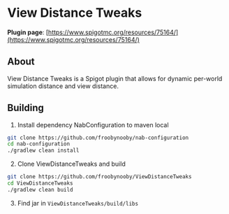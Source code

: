 # View Distance Tweaks

**Plugin page**: [https://www.spigotmc.org/resources/75164/](https://www.spigotmc.org/resources/75164/)

## About
View Distance Tweaks is a Spigot plugin that allows for dynamic per-world simulation distance and view distance.

## Building

1. Install dependency NabConfiguration to maven local
```bash
git clone https://github.com/froobynooby/nab-configuration
cd nab-configuration
./gradlew clean install
```
2. Clone ViewDistanceTweaks and build
```bash
git clone https://github.com/froobynooby/ViewDistanceTweaks
cd ViewDistanceTweaks
./gradlew clean build
```

3. Find jar in `ViewDistanceTweaks/build/libs`